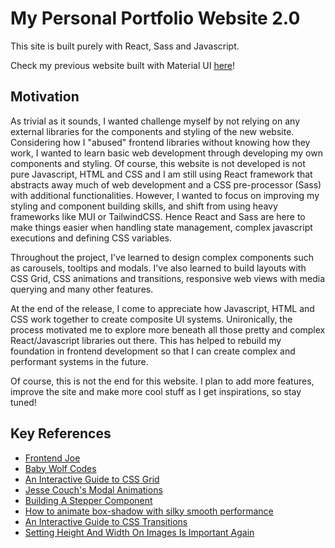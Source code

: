 # My Personal Portfolio Website 2.0

This site is built purely with React, Sass and Javascript.

Check my previous website built with Material UI [here](https://github.com/Ziyang-98/My-website)!

## Motivation

As trivial as it sounds, I wanted challenge myself by not relying on any external libraries for the components and styling of the new website. Considering how I "abused" frontend libraries without knowing how they work, I wanted to learn basic web development through developing my own components and styling. Of course, this website is not developed is not pure Javascript, HTML and CSS and I am still using React framework that abstracts away much of web development and a CSS pre-processor (Sass) with additional functionalities. However, I wanted to focus on improving my styling and component building skills, and shift from using heavy frameworks like MUI or TailwindCSS. Hence React and Sass are here to make things easier when handling state management, complex javascript executions and defining CSS variables.

Throughout the project, I've learned to design complex components such as carousels, tooltips and modals. I've also learned to build layouts with CSS Grid, CSS animations and transitions, responsive web views with media querying and many other features.

At the end of the release, I come to appreciate how Javascript, HTML and CSS work together to create composite UI systems. Unironically, the process motivated me to explore more beneath all those pretty and complex React/Javascript libraries out there. This has helped to rebuild my foundation in frontend development so that I can create complex and performant systems in the future.

Of course, this is not the end for this website. I plan to add more features, improve the site and make more cool stuff as I get inspirations, so stay tuned!

## Key References

- [Frontend Joe](https://www.instagram.com/frontendjoe/)
- [Baby Wolf Codes](https://www.instagram.com/baby_wolf_codes/)
- [An Interactive Guide to CSS Grid](https://www.joshwcomeau.com/css/interactive-guide-to-grid/)
- [Jesse Couch's Modal Animations](https://codepen.io/designcouch/pen/obvKxm)
- [Building A Stepper Component](https://ishadeed.com/article/stepper-component-html-css/)
- [How to animate box-shadow with silky smooth performance](https://tobiasahlin.com/blog/how-to-animate-box-shadow/)
- [An Interactive Guide to CSS Transitions](https://www.joshwcomeau.com/animation/css-transitions/)
- [Setting Height And Width On Images Is Important Again](https://www.smashingmagazine.com/2020/03/setting-height-width-images-important-again/)
